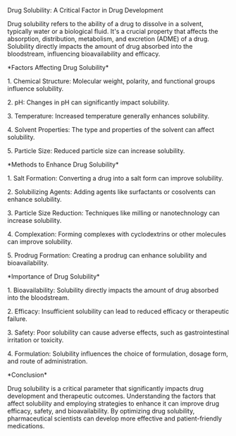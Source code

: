 Drug Solubility: A Critical Factor in Drug Development

Drug solubility refers to the ability of a drug to dissolve in a solvent, typically water or a biological fluid. It's a crucial property that affects the absorption, distribution, metabolism, and excretion (ADME) of a drug. Solubility directly impacts the amount of drug absorbed into the bloodstream, influencing bioavailability and efficacy.

\*Factors Affecting Drug Solubility\*

1\. Chemical Structure: Molecular weight, polarity, and functional groups influence solubility.

2\. pH: Changes in pH can significantly impact solubility.

3\. Temperature: Increased temperature generally enhances solubility.

4\. Solvent Properties: The type and properties of the solvent can affect solubility.

5\. Particle Size: Reduced particle size can increase solubility.

\*Methods to Enhance Drug Solubility\*

1\. Salt Formation: Converting a drug into a salt form can improve solubility.

2\. Solubilizing Agents: Adding agents like surfactants or cosolvents can enhance solubility.

3\. Particle Size Reduction: Techniques like milling or nanotechnology can increase solubility.

4\. Complexation: Forming complexes with cyclodextrins or other molecules can improve solubility.

5\. Prodrug Formation: Creating a prodrug can enhance solubility and bioavailability.

\*Importance of Drug Solubility\*

1\. Bioavailability: Solubility directly impacts the amount of drug absorbed into the bloodstream.

2\. Efficacy: Insufficient solubility can lead to reduced efficacy or therapeutic failure.

3\. Safety: Poor solubility can cause adverse effects, such as gastrointestinal irritation or toxicity.

4\. Formulation: Solubility influences the choice of formulation, dosage form, and route of administration.

\*Conclusion\*

Drug solubility is a critical parameter that significantly impacts drug development and therapeutic outcomes. Understanding the factors that affect solubility and employing strategies to enhance it can improve drug efficacy, safety, and bioavailability. By optimizing drug solubility, pharmaceutical scientists can develop more effective and patient-friendly medications.

